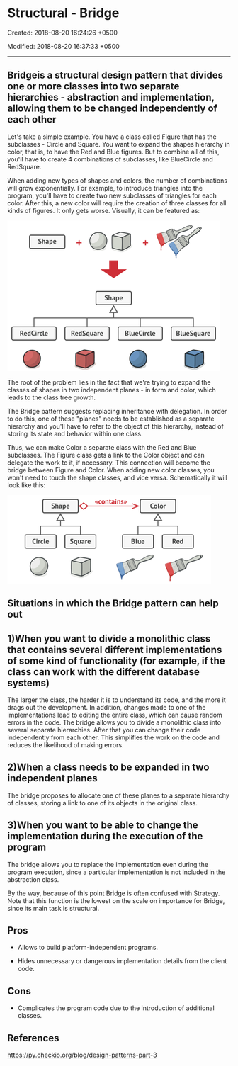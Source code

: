 # Structural - Bridge

Created: 2018-08-20 16:24:26 +0500

Modified: 2018-08-20 16:37:33 +0500

---

## Bridgeis a structural design pattern that divides one or more classes into two separate hierarchies - abstraction and implementation, allowing them to be changed independently of each other

Let's take a simple example. You have a class called Figure that has the subclasses - Circle and Square. You want to expand the shapes hierarchy in color, that is, to have the Red and Blue figures. But to combine all of this, you'll have to create 4 combinations of subclasses, like BlueCircle and RedSquare.

When adding new types of shapes and colors, the number of combinations will grow exponentially. For example, to introduce triangles into the program, you'll have to create two new subclasses of triangles for each color. After this, a new color will require the creation of three classes for all kinds of figures. It only gets worse. Visually, it can be featured as:

![image](media/Structural---Bridge-image1.png)

The root of the problem lies in the fact that we're trying to expand the classes of shapes in two independent planes - in form and color, which leads to the class tree growth.

The Bridge pattern suggests replacing inheritance with delegation. In order to do this, one of these "planes" needs to be established as a separate hierarchy and you'll have to refer to the object of this hierarchy, instead of storing its state and behavior within one class.

Thus, we can make Color a separate class with the Red and Blue subclasses. The Figure class gets a link to the Color object and can delegate the work to it, if necessary. This connection will become the bridge between Figure and Color. When adding new color classes, you won't need to touch the shape classes, and vice versa. Schematically it will look like this:

![image](media/Structural---Bridge-image2.png)

## Situations in which the Bridge pattern can help out

## 1)When you want to divide a monolithic class that contains several different implementations of some kind of functionality (for example, if the class can work with the different database systems)

The larger the class, the harder it is to understand its code, and the more it drags out the development. In addition, changes made to one of the implementations lead to editing the entire class, which can cause random errors in the code. The bridge allows you to divide a monolithic class into several separate hierarchies. After that you can change their code independently from each other. This simplifies the work on the code and reduces the likelihood of making errors.

## 2)When a class needs to be expanded in two independent planes

The bridge proposes to allocate one of these planes to a separate hierarchy of classes, storing a link to one of its objects in the original class.

## 3)When you want to be able to change the implementation during the execution of the program

The bridge allows you to replace the implementation even during the program execution, since a particular implementation is not included in the abstraction class.

By the way, because of this point Bridge is often confused with Strategy. Note that this function is the lowest on the scale on importance for Bridge, since its main task is structural.

## Pros

- Allows to build platform-independent programs.

- Hides unnecessary or dangerous implementation details from the client code.

## Cons

- Complicates the program code due to the introduction of additional classes.

## References

<https://py.checkio.org/blog/design-patterns-part-3>
